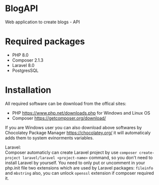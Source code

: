 # BlogAPI
Web application to create blogs - API

# Required packages

- PHP 8.0
- Composer 2.1.3
- Laravel 8.0
- PostgresSQL

# Installation

All required software can be download from the offical sites:
- PHP https://www.php.net/downloads.php for Windows and Linux OS
- Composer https://getcomposer.org/download/

If you are Windows user you can also download above softwares by Chocolatey Package Manager https://chocolatey.org/ it will automaticaly adds them to system evinorments variables.

Laravel:  
Composer automaticly can create Laravel project by use `composer create-project laravel/laravel <project-name>` command, so you don't need to install Laravel by yourself. You need to only put or uncomment in your php.init file two extensions which are used by Laravel packages: `fileinfo` and `mbstring` also, you can unlock `openssl` extension if composer required it. 